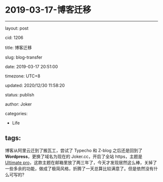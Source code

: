 # 2019-03-17-博客迁移
---
layout: post

cid: 1206

title: 博客迁移

slug: blog-transfer

date: 2019-03-17 20:51:00

timezone: UTC+8

updated: 2020/12/30 11:58:20

status: publish

author: Joker

categories:
  - Life

tags:
---

博客从阿里云迁到了搬瓦工，尝试了 Typecho 和 Z-blog 之后还是回到了**Wordpress**，更换了域名为现在的 Joker.cc，开启了全站 https，主题是[Ultimate pro](https://www.themehorse.com/themes/ultimate/)，这款主题在邮箱里放了两三年了，今天才发现居然这么棒，关掉了一些多余的功能，做成了极简风格，折腾了一天总算比较满意了。但是依然没有什么可写的?
